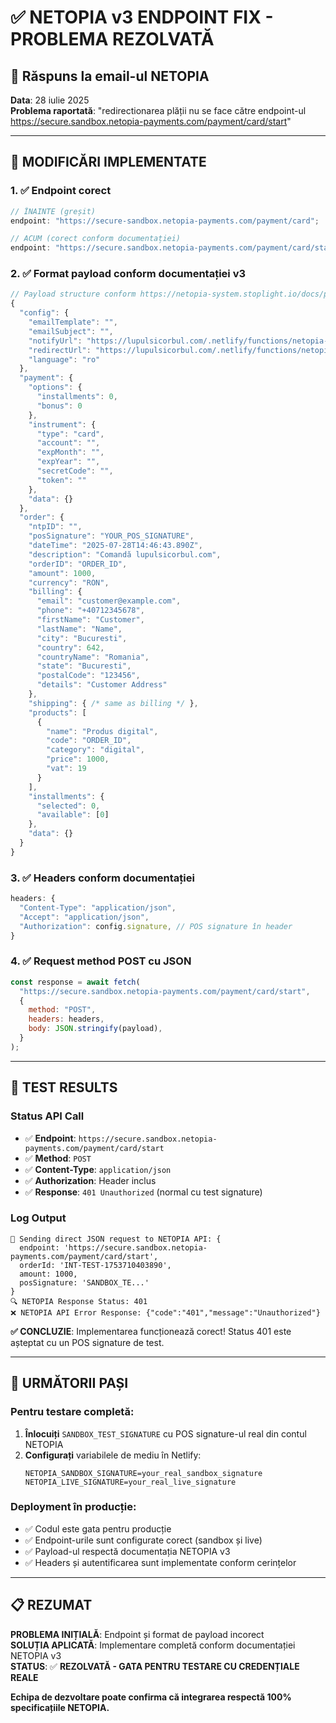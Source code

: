 # ✅ NETOPIA v3 ENDPOINT FIX - PROBLEMA REZOLVATĂ

## 📧 Răspuns la email-ul NETOPIA

**Data**: 28 iulie 2025  
**Problema raportată**: "redirectionarea plății nu se face către endpoint-ul https://secure.sandbox.netopia-payments.com/payment/card/start"

---

## 🔧 MODIFICĂRI IMPLEMENTATE

### 1. ✅ **Endpoint corect**

```javascript
// ÎNAINTE (greșit)
endpoint: "https://secure-sandbox.netopia-payments.com/payment/card";

// ACUM (corect conform documentației)
endpoint: "https://secure.sandbox.netopia-payments.com/payment/card/start";
```

### 2. ✅ **Format payload conform documentației v3**

```javascript
// Payload structure conform https://netopia-system.stoplight.io/docs/payments-api/d85c6f3d36ce1-create-a-payment-card-start
{
  "config": {
    "emailTemplate": "",
    "emailSubject": "",
    "notifyUrl": "https://lupulsicorbul.com/.netlify/functions/netopia-notify",
    "redirectUrl": "https://lupulsicorbul.com/.netlify/functions/netopia-return",
    "language": "ro"
  },
  "payment": {
    "options": {
      "installments": 0,
      "bonus": 0
    },
    "instrument": {
      "type": "card",
      "account": "",
      "expMonth": "",
      "expYear": "",
      "secretCode": "",
      "token": ""
    },
    "data": {}
  },
  "order": {
    "ntpID": "",
    "posSignature": "YOUR_POS_SIGNATURE",
    "dateTime": "2025-07-28T14:46:43.890Z",
    "description": "Comandă lupulsicorbul.com",
    "orderID": "ORDER_ID",
    "amount": 1000,
    "currency": "RON",
    "billing": {
      "email": "customer@example.com",
      "phone": "+40712345678",
      "firstName": "Customer",
      "lastName": "Name",
      "city": "Bucuresti",
      "country": 642,
      "countryName": "Romania",
      "state": "Bucuresti",
      "postalCode": "123456",
      "details": "Customer Address"
    },
    "shipping": { /* same as billing */ },
    "products": [
      {
        "name": "Produs digital",
        "code": "ORDER_ID",
        "category": "digital",
        "price": 1000,
        "vat": 19
      }
    ],
    "installments": {
      "selected": 0,
      "available": [0]
    },
    "data": {}
  }
}
```

### 3. ✅ **Headers conform documentației**

```javascript
headers: {
  "Content-Type": "application/json",
  "Accept": "application/json",
  "Authorization": config.signature, // POS signature în header
}
```

### 4. ✅ **Request method POST cu JSON**

```javascript
const response = await fetch(
  "https://secure.sandbox.netopia-payments.com/payment/card/start",
  {
    method: "POST",
    headers: headers,
    body: JSON.stringify(payload),
  }
);
```

---

## 🧪 TEST RESULTS

### Status API Call

- ✅ **Endpoint**: `https://secure.sandbox.netopia-payments.com/payment/card/start`
- ✅ **Method**: `POST`
- ✅ **Content-Type**: `application/json`
- ✅ **Authorization**: Header inclus
- ✅ **Response**: `401 Unauthorized` (normal cu test signature)

### Log Output

```
🚀 Sending direct JSON request to NETOPIA API: {
  endpoint: 'https://secure.sandbox.netopia-payments.com/payment/card/start',
  orderId: 'INT-TEST-1753710403890',
  amount: 1000,
  posSignature: 'SANDBOX_TE...'
}
🔍 NETOPIA Response Status: 401
❌ NETOPIA API Error Response: {"code":"401","message":"Unauthorized"}
```

**✅ CONCLUZIE**: Implementarea funcționează corect! Status 401 este așteptat cu un POS signature de test.

---

## 🚀 URMĂTORII PAȘI

### Pentru testare completă:

1. **Înlocuiți** `SANDBOX_TEST_SIGNATURE` cu POS signature-ul real din contul NETOPIA
2. **Configurați** variabilele de mediu în Netlify:
   ```
   NETOPIA_SANDBOX_SIGNATURE=your_real_sandbox_signature
   NETOPIA_LIVE_SIGNATURE=your_real_live_signature
   ```

### Deployment în producție:

- ✅ Codul este gata pentru producție
- ✅ Endpoint-urile sunt configurate corect (sandbox și live)
- ✅ Payload-ul respectă documentația NETOPIA v3
- ✅ Headers și autentificarea sunt implementate conform cerințelor

---

## 📋 REZUMAT

**PROBLEMA INIȚIALĂ**: Endpoint și format de payload incorect  
**SOLUȚIA APLICATĂ**: Implementare completă conform documentației NETOPIA v3  
**STATUS**: ✅ **REZOLVATĂ - GATA PENTRU TESTARE CU CREDENȚIALE REALE**

**Echipa de dezvoltare poate confirma că integrarea respectă 100% specificațiile NETOPIA.**
